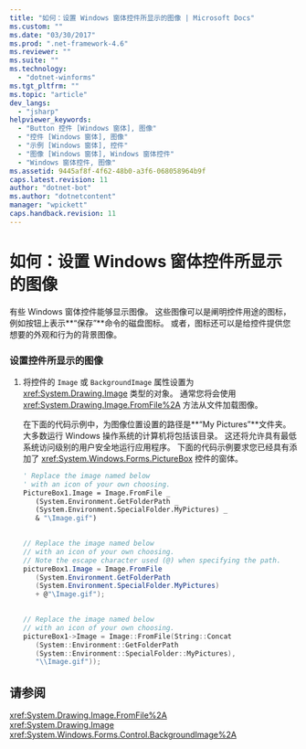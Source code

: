 ```yaml
---
title: "如何：设置 Windows 窗体控件所显示的图像 | Microsoft Docs"
ms.custom: ""
ms.date: "03/30/2017"
ms.prod: ".net-framework-4.6"
ms.reviewer: ""
ms.suite: ""
ms.technology: 
  - "dotnet-winforms"
ms.tgt_pltfrm: ""
ms.topic: "article"
dev_langs: 
  - "jsharp"
helpviewer_keywords: 
  - "Button 控件 [Windows 窗体], 图像"
  - "控件 [Windows 窗体], 图像"
  - "示例 [Windows 窗体], 控件"
  - "图像 [Windows 窗体], Windows 窗体控件"
  - "Windows 窗体控件, 图像"
ms.assetid: 9445af8f-4f62-48b0-a3f6-068058964b9f
caps.latest.revision: 11
author: "dotnet-bot"
ms.author: "dotnetcontent"
manager: "wpickett"
caps.handback.revision: 11
---
```

# 如何：设置 Windows 窗体控件所显示的图像
有些 Windows 窗体控件能够显示图像。  这些图像可以是阐明控件用途的图标，例如按钮上表示**“保存”**命令的磁盘图标。  或者，图标还可以是给控件提供您想要的外观和行为的背景图像。  
  
### 设置控件所显示的图像  
  
1.  将控件的 `Image` 或 `BackgroundImage` 属性设置为 <xref:System.Drawing.Image> 类型的对象。  通常您将会使用 <xref:System.Drawing.Image.FromFile%2A> 方法从文件加载图像。  
  
     在下面的代码示例中，为图像位置设置的路径是**“My Pictures”**文件夹。  大多数运行 Windows 操作系统的计算机将包括该目录。  这还将允许具有最低系统访问级别的用户安全地运行应用程序。  下面的代码示例要求您已经具有添加了 <xref:System.Windows.Forms.PictureBox> 控件的窗体。  
  
    ```vb  
    ' Replace the image named below  
    ' with an icon of your own choosing.  
    PictureBox1.Image = Image.FromFile _  
       (System.Environment.GetFolderPath _  
       (System.Environment.SpecialFolder.MyPictures) _  
       & "\Image.gif")  
  
    ```  
  
    ```csharp  
    // Replace the image named below  
    // with an icon of your own choosing.  
    // Note the escape character used (@) when specifying the path.  
    pictureBox1.Image = Image.FromFile  
       (System.Environment.GetFolderPath  
       (System.Environment.SpecialFolder.MyPictures)  
       + @"\Image.gif");  
  
    ```  
  
    ```cpp  
    // Replace the image named below  
    // with an icon of your own choosing.  
    pictureBox1->Image = Image::FromFile(String::Concat  
       (System::Environment::GetFolderPath  
       (System::Environment::SpecialFolder::MyPictures),  
       "\\Image.gif"));  
    ```  
  
## 请参阅  
 <xref:System.Drawing.Image.FromFile%2A>   
 <xref:System.Drawing.Image>   
 <xref:System.Windows.Forms.Control.BackgroundImage%2A>